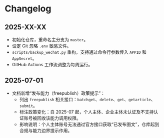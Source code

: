 # Changelog

## 2025-XX-XX

- 初始化仓库，重命名主分支为 `master`。
- 设定 Git 忽略 `.env` 敏感文件。
- `scripts/backup_wechat.py` 重构，支持通过命令行参数传入 `APPID` 和 `AppSecret`。
- GitHub Actions 工作流调整为每周运行。

## 2025-07-01

- 文档新增“发布能力（freepublish）政策提示”：
  - 列出 `freepublish` 相关接口：`batchget`、`delete`、`get`、`getarticle`、`submit`。
  - 标注政策变化：自 2025-07 起，个人主体、企业主体未认证及不支持认证账号被回收该能力调用权限。
  - 影响说明：个人主体账号无法通过官方接口获取“已发布图文”，仓库起到合规与能力边界提示作用。

